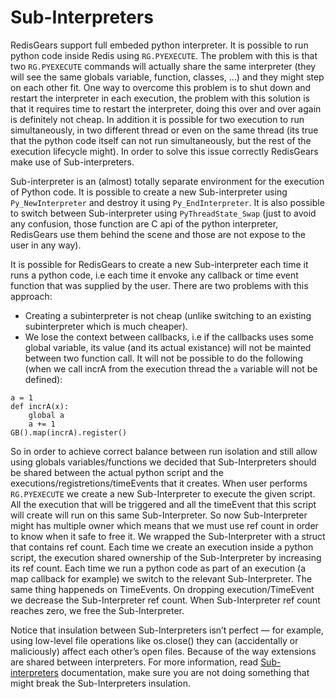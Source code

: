 # Sub-Interpreters
RedisGears support full embeded python interpreter. It is possible to run python code inside Redis using `RG.PYEXECUTE`. The problem with this is that two `RG.PYEXECUTE` commands will actually share the same interpreter (they will see the same globals variable, function, classes, ...) and they might step on each other fit. One way to overcome this problem is to shut down and restart the interpreter in each execution, the problem with this solution is that it requires time to restart the interpreter, doing this over and over again is definitely not cheap. In addition it is possible for two execution to run simultaneously, in two different thread or even on the same thread (its true that the python code itself can not run simultaneously, but the rest of the execution lifecycle might). In order to solve this issue correctly RedisGears make use of Sub-interpreters.

Sub-interpreter is an (almost) totally separate environment for the execution of Python code. It is possible to create a new Sub-interpreter using `Py_NewInterpreter` and destroy it using `Py_EndInterpreter`. It is also possible to switch between Sub-interpreter using `PyThreadState_Swap` (just to avoid any confusion, those function are C api of the python interpreter, RedisGears use them behind the scene and those are not expose to the user in any way).

It is possible for RedisGears to create a new Sub-interpreter each time it runs a python code, i.e each time it envoke any callback or time event function that was supplied by the user. There are two problems with this approach:

* Creating a subinterpreter is not cheap (unlike switching to an existing subinterpreter which is much cheaper).
* We lose the context between callbacks, i.e if the callbacks uses some global variable, its value (and its actual existance) will not be mainted between two function call. It will not be possible to do the following (when we call incrA from the execution thread the `a` variable will not be defined):
```
a = 1
def incrA(x):
	global a
	a += 1
GB().map(incrA).register()
```

So in order to achieve correct balance between run isolation and still allow using globals variables/functions we decided that Sub-Interpreters should be shared between the actual python script and the executions/registretions/timeEvents that it creates. When user performs `RG.PYEXECUTE` we create a new Sub-Interpreter to execute the given script. All the execution that will be triggered and all the timeEvent that this script will create will run on this same Sub-Interpreter. So now Sub-Interpreter might has multiple owner which means that we must use ref count in order to know when it safe to free it. We wrapped the Sub-Interpreter with a struct that contains ref count. Each time we create an execution inside a python script, the execution shared ownership of the Sub-Interpreter by increasing its ref count. Each time we run a python code as part of an execution (a map callback for example) we switch to the relevant Sub-Interpreter. The same thing happeneds on TimeEvents. On dropping execution/TimeEvent we decrease the Sub-Interpreter ref count. When Sub-Interpreter ref count reaches zero, we free the Sub-Interpreter.

Notice that insulation between Sub-Interpreters isn’t perfect — for example, using low-level file operations like os.close() they can (accidentally or maliciously) affect each other’s open files. Because of the way extensions are shared between interpreters. For more information, read [Sub-interpreters](https://docs.python.org/3/c-api/init.html) documentation, make sure you are not doing something that might break the Sub-Interpreters insulation.